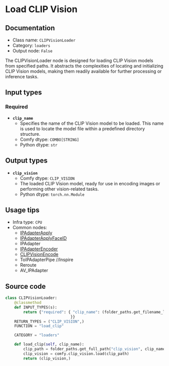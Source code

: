 # Load CLIP Vision
## Documentation
- Class name: `CLIPVisionLoader`
- Category: `loaders`
- Output node: `False`

The CLIPVisionLoader node is designed for loading CLIP Vision models from specified paths. It abstracts the complexities of locating and initializing CLIP Vision models, making them readily available for further processing or inference tasks.
## Input types
### Required
- **`clip_name`**
    - Specifies the name of the CLIP Vision model to be loaded. This name is used to locate the model file within a predefined directory structure.
    - Comfy dtype: `COMBO[STRING]`
    - Python dtype: `str`
## Output types
- **`clip_vision`**
    - Comfy dtype: `CLIP_VISION`
    - The loaded CLIP Vision model, ready for use in encoding images or performing other vision-related tasks.
    - Python dtype: `torch.nn.Module`
## Usage tips
- Infra type: `CPU`
- Common nodes:
    - [IPAdapterApply](../../ComfyUI_IPAdapter_plus/Nodes/IPAdapterApply.md)
    - [IPAdapterApplyFaceID](../../ComfyUI_IPAdapter_plus/Nodes/IPAdapterApplyFaceID.md)
    - IPAdapter
    - [IPAdapterEncoder](../../ComfyUI_IPAdapter_plus/Nodes/IPAdapterEncoder.md)
    - [CLIPVisionEncode](../../Comfy/Nodes/CLIPVisionEncode.md)
    - ToIPAdapterPipe //Inspire
    - Reroute
    - AV_IPAdapter



## Source code
```python
class CLIPVisionLoader:
    @classmethod
    def INPUT_TYPES(s):
        return {"required": { "clip_name": (folder_paths.get_filename_list("clip_vision"), ),
                             }}
    RETURN_TYPES = ("CLIP_VISION",)
    FUNCTION = "load_clip"

    CATEGORY = "loaders"

    def load_clip(self, clip_name):
        clip_path = folder_paths.get_full_path("clip_vision", clip_name)
        clip_vision = comfy.clip_vision.load(clip_path)
        return (clip_vision,)

```
